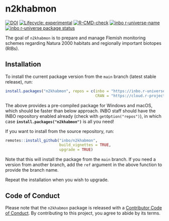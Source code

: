 
<!-- README.md is generated from README.Rmd. Please edit that file -->

# n2khabmon

<!-- badges: start -->

[![DOI](https://zenodo.org/badge/DOI/10.5281/zenodo.10246316.svg)](https://doi.org/10.5281/zenodo.10246316)
[![Lifecycle:
experimental](https://img.shields.io/badge/lifecycle-experimental-orange.svg)](https://lifecycle.r-lib.org/articles/stages.html#experimental)
[![R-CMD-check](https://github.com/inbo/n2khabmon/workflows/R-CMD-check/badge.svg)](https://github.com/inbo/n2khabmon/actions?query=workflow%3AR-CMD-check)
[![inbo
r-universe-name](https://inbo.r-universe.dev/badges/:name?color=c04384)](https://inbo.r-universe.dev)
[![inbo r-universe package
status](https://inbo.r-universe.dev/badges/n2khabmon)](https://inbo.r-universe.dev)
<!-- badges: end -->

The goal of `n2khabmon` is to prepare and manage Flemish monitoring
schemes regarding Natura 2000 habitats and regionally important biotopes
(RIBs).

## Installation

To install the current package version from the `main` branch (latest
stable release), run:

``` r
install.packages("n2khabmon", repos = c(inbo = "https://inbo.r-universe.dev", 
                                        CRAN = "https://cloud.r-project.org"))
```

The above provides a pre-compiled package for Windows and macOS, which
should be faster than below approach. INBO staff should have the INBO
repository enabled already (check with `getOption("repos")`), in which
case **`install.packages("n2khabmon")`** is all you need!

If you want to install from the source repository, run:

``` r
remotes::install_github("inbo/n2khabmon",
                        build_vignettes = TRUE,
                        upgrade = TRUE)
```

Note that this will install the package from the `main` branch. If you
need a version from another branch, add the `ref` argument in the above
function to provide the branch name.

Repeat the installation when you wish to upgrade.

## Code of Conduct

Please note that the `n2khabmon` package is released with a [Contributor
Code of Conduct](https://inbo.github.io/n2khabmon/CODE_OF_CONDUCT.html).
By contributing to this project, you agree to abide by its terms.
